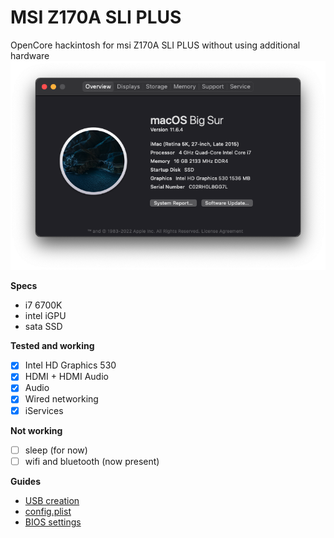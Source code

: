 # MSI Z170A SLI PLUS
OpenCore hackintosh for msi Z170A SLI PLUS without using additional hardware
![Specs](/image.png)

__Specs__
- i7 6700K
- intel iGPU
- sata SSD

__Tested and working__

- [x] Intel HD Graphics 530
- [x] HDMI + HDMI Audio
- [x] Audio
- [x] Wired networking
- [x] iServices

__Not working__

- [ ] sleep (for now)
- [ ] wifi and bluetooth (now present)

__Guides__

- [USB creation](https://dortania.github.io/OpenCore-Install-Guide/installer-guide/)
- [config.plist](https://dortania.github.io/OpenCore-Install-Guide/config.plist/skylake.html)
- [BIOS settings](https://dortania.github.io/OpenCore-Install-Guide/config-HEDT/haswell-e.html#intel-bios-settings)
